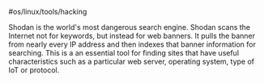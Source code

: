 #os/linux/tools/hacking 

Shodan is the world's most dangerous search engine. Shodan scans the Internet not for keywords, but instead for web banners. It pulls the banner from nearly every IP address and then indexes that banner information for searching. This is a an essential tool for finding sites that have useful characteristics such as a particular web server, operating system, type of IoT or protocol.